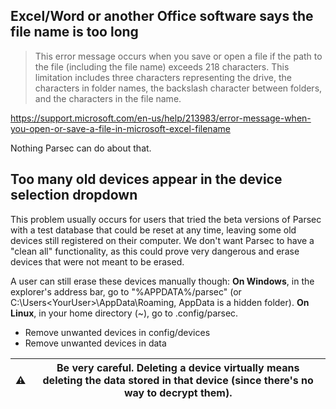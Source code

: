 ## Excel/Word or another Office software says the file name is too long

> This error message occurs when you save or open a file if the path to the file (including the file name) exceeds 218 characters. This limitation includes three characters representing the drive, the characters in folder names, the backslash character between folders, and the characters in the file name.

https://support.microsoft.com/en-us/help/213983/error-message-when-you-open-or-save-a-file-in-microsoft-excel-filename

Nothing Parsec can do about that.

## Too many old devices appear in the device selection dropdown

This problem usually occurs for users that tried the beta versions of Parsec with a test database that could be reset at any time, leaving some old devices still registered on their computer. We don't want Parsec to have a "clean all" functionality, as this could prove very dangerous and erase devices that were not meant to be erased.

A user can still erase these devices manually though:
**On Windows**, in the explorer's address bar, go to "%APPDATA%/parsec" (or C:\Users\<YourUser>\AppData\Roaming, AppData is a hidden folder).
**On Linux**, in your home directory (~), go to .config/parsec.

- Remove unwanted devices in config/devices
- Remove unwanted devices in data

:warning: | Be very careful. Deleting a device virtually means deleting the data stored in that device (since there's no way to decrypt them).
------------ | -------------
